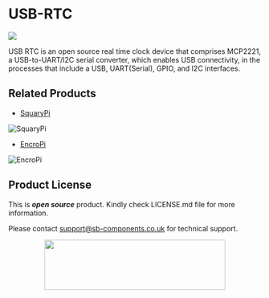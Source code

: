 # USB-RTC

<img src ="https://cdn.shopify.com/s/files/1/1217/2104/files/USB_RTC_8549f019-f1f0-415a-afa3-d2273adb42be.png?v=1669091063" />

USB RTC is an open source real time clock device that comprises MCP2221, a USB-to-UART/I2C serial converter, which enables USB connectivity, in the processes that include a USB, UART(Serial), GPIO, and I2C interfaces. 

       
## Related Products

* [SquaryPi](https://shop.sb-components.co.uk/products/squary?variant=40443840921683)

 ![SquaryPi](https://cdn.shopify.com/s/files/1/1217/2104/products/1_5874b3b5-2a2f-453e-bf54-abbf2a26acb9.png?v=1670307456&width=400)

* [EncroPi](https://shop.sb-components.co.uk/products/encropi?_pos=1&_sid=95f822d26&_ss=r)

 ![EncroPi](https://cdn.shopify.com/s/files/1/1217/2104/products/03_a6b155c1-da03-427d-ba6a-44730c56d73f.png?v=1668595812&width=400)

## Product License

This is ***open source*** product. Kindly check LICENSE.md file for more information.

Please contact support@sb-components.co.uk for technical support.
<p align="center">
  <img width="360" height="100" src="https://cdn.shopify.com/s/files/1/1217/2104/files/Logo_sb_component_3.png?v=1666086771&width=350">
</p>

